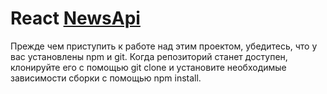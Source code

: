 # React [NewsApi](https://newsapi.org/)
Прежде чем приступить к работе над этим проектом, убедитесь, что у вас установлены npm и git. Когда репозиторий станет доступен, клонируйте его с помощью git clone и установите необходимые зависимости сборки с помощью npm install.
